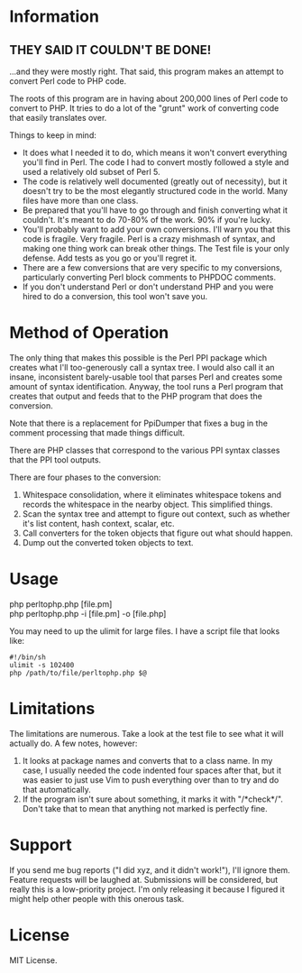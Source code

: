 Information
===========

## **THEY SAID IT COULDN'T BE DONE!**

...and they were mostly right. That said, this program makes an attempt to
convert Perl code to PHP code.

The roots of this program are in having about 200,000 lines of Perl code
to convert to PHP. It tries to do a lot of the "grunt" work of converting
code that easily translates over.

Things to keep in mind:

* It does what I needed it to do, which means it won't convert everything
you'll find in Perl. The code I had to convert mostly followed a style
and used a relatively old subset of Perl 5.
* The code is relatively well documented (greatly out of necessity), but
it doesn't try to be the most elegantly structured code in the world. Many
files have more than one class.
* Be prepared that you'll have to go through and finish converting
what it couldn't. It's meant to do 70-80% of the work. 90% if you're lucky.
* You'll probably want to add your own conversions. I'll warn you that
this code is fragile. Very fragile. Perl is a crazy mishmash of syntax,
and making one thing work can break other things. The Test file is your
only defense. Add tests as you go or you'll regret it.
* There are a few conversions that are very specific to my conversions,
particularly converting Perl block comments to PHPDOC comments.
* If you don't understand Perl or don't understand PHP and you were hired
to do a conversion, this tool won't save you.

Method of Operation
===================

The only thing that makes this possible is the Perl PPI package which creates
what I'll too-generously call a syntax tree. I would also call it an insane,
inconsistent barely-usable tool that parses Perl and creates some amount
of syntax identification. Anyway, the tool runs a Perl program that creates
that output and feeds that to the PHP program that does the conversion.

Note that there is a replacement for PpiDumper that fixes a bug in the
comment processing that made things difficult.

There are PHP classes that correspond to the various PPI syntax classes
that the PPI tool outputs.

There are four phases to the conversion:

1) Whitespace consolidation, where it eliminates whitespace tokens and records
the whitespace in the nearby object. This simplified things.
2) Scan the syntax tree and attempt to figure out context, such as whether
it's list content, hash context, scalar, etc.
3) Call converters for the token objects that figure out what should happen.
4) Dump out the converted token objects to text.

Usage
=====

php perltophp.php [file.pm]  
php perltophp.php -i [file.pm] -o [file.php]  

You may need to up the ulimit for large files. I have a script file that
looks like:


    #!/bin/sh  
    ulimit -s 102400  
    php /path/to/file/perltophp.php $@  


Limitations
===========

The limitations are numerous. Take a look at the test file to see what
it will actually do. A few notes, however:

1) It looks at package names and converts that to a class name. In my case,
I usually needed the code indented four spaces after that, but it was
easier to just use Vim to push everything over than to try and do that
automatically.
2) If the program isn't sure about something, it marks it with "/\*check\*/".
Don't take that to mean that anything not marked is perfectly fine.

Support
=======

If you send me bug reports ("I did xyz, and it didn't work!"), I'll ignore
them. Feature requests will be laughed at. Submissions will be considered,
but really this is a low-priority project. I'm only releasing it because I
figured it might help other people with this onerous task.

License
=======

MIT License.
